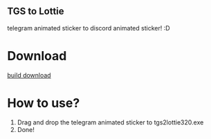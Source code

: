 TGS to Lottie
----------------------------
telegram animated sticker to discord animated sticker! :D

# Download
[build download](bin/tgs2lottie320.exe)

# How to use?
1. Drag and drop the telegram animated sticker to tgs2lottie320.exe
2. Done!